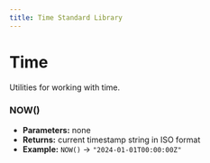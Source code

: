 ```yaml
---
title: Time Standard Library
---
```


# Time

Utilities for working with time.

### NOW()
- **Parameters:** none
- **Returns:** current timestamp string in ISO format
- **Example:** `NOW()` → `"2024-01-01T00:00:00Z"`

